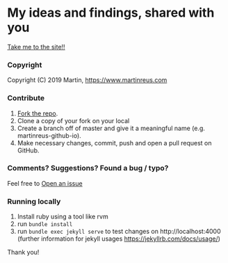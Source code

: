 # My ideas and findings, shared with you

[Take me to the site!!](https://martinreus.github.io/)

### Copyright

Copyright (C) 2019 Martin, https://www.martinreus.com

### Contribute

1. [Fork the repo](https://github.com/martinreus/martinreus.github.io).
2. Clone a copy of your fork on your local
3. Create a branch off of master and give it a meaningful name (e.g. martinreus-github-io).
4. Make necessary changes, commit, push and open a pull request on GitHub.

### Comments? Suggestions? Found a bug / typo?

Feel free to [Open an issue](https://github.com/martinreus/martinreus.github.io/issues)

### Running locally

1. Install ruby using a tool like rvm
2. run `bundle install`
3. run `bundle exec jekyll serve` to test changes on http://localhost:4000 (further information for jekyll usages https://jekyllrb.com/docs/usage/)

Thank you!
